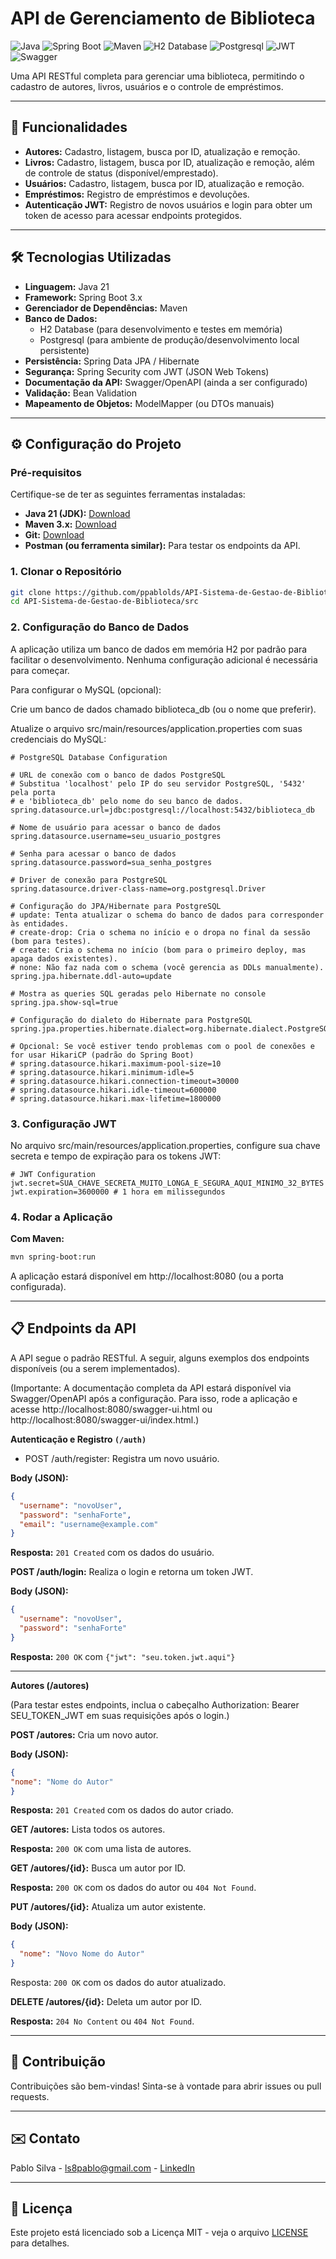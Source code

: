 # API de Gerenciamento de Biblioteca

![Java](https://img.shields.io/badge/Java-21-blue.svg)
![Spring Boot](https://img.shields.io/badge/Spring%20Boot-3.x-green.svg)
![Maven](https://img.shields.io/badge/Maven-3.x-orange.svg)
![H2 Database](https://img.shields.io/badge/H2%20Database-lightgray.svg)
![Postgresql](https://img.shields.io/badge/postgresql-logo.svg?style=flat&logo=postgresql&logoColor=white)
![JWT](https://img.shields.io/badge/JWT-black.svg?style=flat&logo=json-web-tokens)
![Swagger](https://img.shields.io/badge/Swagger-85EA2D.svg?style=flat&logo=swagger&logoColor=black)

Uma API RESTful completa para gerenciar uma biblioteca, permitindo o cadastro de autores, livros, usuários e o controle de empréstimos.

---

## 🚀 Funcionalidades

* **Autores:** Cadastro, listagem, busca por ID, atualização e remoção.
* **Livros:** Cadastro, listagem, busca por ID, atualização e remoção, além de controle de status (disponível/emprestado).
* **Usuários:** Cadastro, listagem, busca por ID, atualização e remoção.
* **Empréstimos:** Registro de empréstimos e devoluções.
* **Autenticação JWT:** Registro de novos usuários e login para obter um token de acesso para acessar endpoints protegidos.

---

## 🛠️ Tecnologias Utilizadas

* **Linguagem:** Java 21
* **Framework:** Spring Boot 3.x
* **Gerenciador de Dependências:** Maven
* **Banco de Dados:**
    * H2 Database (para desenvolvimento e testes em memória)
    * Postgresql (para ambiente de produção/desenvolvimento local persistente)
* **Persistência:** Spring Data JPA / Hibernate
* **Segurança:** Spring Security com JWT (JSON Web Tokens)
* **Documentação da API:** Swagger/OpenAPI (ainda a ser configurado)
* **Validação:** Bean Validation
* **Mapeamento de Objetos:** ModelMapper (ou DTOs manuais)

---

## ⚙️ Configuração do Projeto

### Pré-requisitos

Certifique-se de ter as seguintes ferramentas instaladas:

* **Java 21 (JDK):** [Download](https://www.oracle.com/java/technologies/downloads/)
* **Maven 3.x:** [Download](https://maven.apache.org/download.cgi)
* **Git:** [Download](https://git-scm.com/downloads)
* **Postman (ou ferramenta similar):** Para testar os endpoints da API.

### 1. Clonar o Repositório

```bash
git clone https://github.com/ppablolds/API-Sistema-de-Gestao-de-Biblioteca.git
cd API-Sistema-de-Gestao-de-Biblioteca/src
```

### 2. Configuração do Banco de Dados

A aplicação utiliza um banco de dados em memória H2 por padrão para facilitar o desenvolvimento. Nenhuma configuração adicional é necessária para começar.

Para configurar o MySQL (opcional):

Crie um banco de dados chamado biblioteca_db (ou o nome que preferir).

Atualize o arquivo src/main/resources/application.properties com suas credenciais do MySQL:

```application.properties
# PostgreSQL Database Configuration

# URL de conexão com o banco de dados PostgreSQL
# Substitua 'localhost' pelo IP do seu servidor PostgreSQL, '5432' pela porta
# e 'biblioteca_db' pelo nome do seu banco de dados.
spring.datasource.url=jdbc:postgresql://localhost:5432/biblioteca_db

# Nome de usuário para acessar o banco de dados
spring.datasource.username=seu_usuario_postgres

# Senha para acessar o banco de dados
spring.datasource.password=sua_senha_postgres

# Driver de conexão para PostgreSQL
spring.datasource.driver-class-name=org.postgresql.Driver

# Configuração do JPA/Hibernate para PostgreSQL
# update: Tenta atualizar o schema do banco de dados para corresponder às entidades.
# create-drop: Cria o schema no início e o dropa no final da sessão (bom para testes).
# create: Cria o schema no início (bom para o primeiro deploy, mas apaga dados existentes).
# none: Não faz nada com o schema (você gerencia as DDLs manualmente).
spring.jpa.hibernate.ddl-auto=update

# Mostra as queries SQL geradas pelo Hibernate no console
spring.jpa.show-sql=true

# Configuração do dialeto do Hibernate para PostgreSQL
spring.jpa.properties.hibernate.dialect=org.hibernate.dialect.PostgreSQLDialect

# Opcional: Se você estiver tendo problemas com o pool de conexões e for usar HikariCP (padrão do Spring Boot)
# spring.datasource.hikari.maximum-pool-size=10
# spring.datasource.hikari.minimum-idle=5
# spring.datasource.hikari.connection-timeout=30000
# spring.datasource.hikari.idle-timeout=600000
# spring.datasource.hikari.max-lifetime=1800000
```

### 3. Configuração JWT

No arquivo src/main/resources/application.properties, configure sua chave secreta e tempo de expiração para os tokens JWT:

```application.properties
# JWT Configuration
jwt.secret=SUA_CHAVE_SECRETA_MUITO_LONGA_E_SEGURA_AQUI_MINIMO_32_BYTES
jwt.expiration=3600000 # 1 hora em milissegundos
```

### 4. Rodar a Aplicação

**Com Maven:**
```bash
mvn spring-boot:run
```

A aplicação estará disponível em http://localhost:8080 (ou a porta configurada).

---

## 📋 Endpoints da API

A API segue o padrão RESTful. A seguir, alguns exemplos dos endpoints disponíveis (ou a serem implementados).

(Importante: A documentação completa da API estará disponível via Swagger/OpenAPI após a configuração. Para isso, rode a aplicação e acesse http://localhost:8080/swagger-ui.html ou http://localhost:8080/swagger-ui/index.html.)

**Autenticação e Registro ``(/auth)``**

 - POST /auth/register: Registra um novo usuário.

**Body (JSON):** 
````json
{
  "username": "novoUser",
  "password": "senhaForte",
  "email": "username@example.com"
}
````
**Resposta:** ``201 Created`` com os dados do usuário.

**POST /auth/login:** Realiza o login e retorna um token JWT.

**Body (JSON):** 
````json
{
  "username": "novoUser",
  "password": "senhaForte"
}
````
**Resposta:** ``200 OK`` com ``{"jwt": "seu.token.jwt.aqui"}``

---

**Autores (/autores)**

(Para testar estes endpoints, inclua o cabeçalho Authorization: Bearer SEU_TOKEN_JWT em suas requisições após o login.)

**POST /autores:** Cria um novo autor.

**Body (JSON):**
````json
{
"nome": "Nome do Autor"
}
````
**Resposta:** ``201 Created`` com os dados do autor criado.

**GET /autores:** Lista todos os autores.

**Resposta:** ``200 OK`` com uma lista de autores.

**GET /autores/{id}:** Busca um autor por ID.

**Resposta:** ``200 OK`` com os dados do autor ou ``404 Not Found``.

**PUT /autores/{id}:** Atualiza um autor existente.

**Body (JSON):**
````json
{
  "nome": "Novo Nome do Autor"
}
````

Resposta: ``200 OK`` com os dados do autor atualizado.

**DELETE /autores/{id}:** Deleta um autor por ID.

**Resposta:** ``204 No Content`` ou ``404 Not Found``.

---

## 🤝 Contribuição
Contribuições são bem-vindas! Sinta-se à vontade para abrir issues ou pull requests.

---

## ✉️ Contato
Pablo Silva - ls8pablo@gmail.com - [LinkedIn](https://linkedin.com/in/ppablolds)

---

## 📝 Licença
Este projeto está licenciado sob a Licença MIT - veja o arquivo [LICENSE](LICENSE.md) para detalhes.